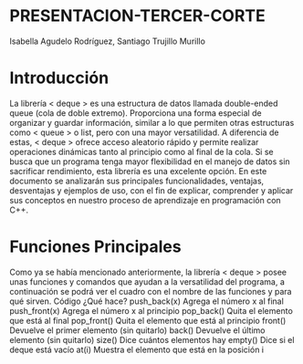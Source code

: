# PRESENTACION-TERCER-CORTE
Isabella Agudelo Rodríguez, Santiago Trujillo Murillo
# Introducción
La librería < deque > es una estructura de datos llamada double-ended queue (cola de doble extremo). Proporciona una forma especial de organizar y guardar información, similar a lo que permiten otras estructuras como < queue > o list, pero con una mayor versatilidad. A diferencia de estas, < deque > ofrece acceso aleatorio rápido y permite realizar operaciones dinámicas tanto al principio como al final de la cola. Si se busca que un programa tenga mayor flexibilidad en el manejo de datos sin sacrificar rendimiento, esta librería es una excelente opción. En este documento se analizarán sus principales funcionalidades, ventajas, desventajas y ejemplos de uso, con el fin de explicar, comprender y aplicar sus conceptos en nuestro proceso de aprendizaje en programación con C++.
# Funciones Principales
Como ya se había mencionado anteriormente, la librería < deque > posee unas funciones y comandos que ayudan a la versatilidad del programa, a continuación se podrá ver el cuadro con el nombre de las funciones y para qué sirven. 
Código                  ¿Qué hace?
push_back(x)	          Agrega el número x al final
push_front(x)	          Agrega el número x al principio
pop_back()	            Quita el elemento que está al final
pop_front()	            Quita el elemento que está al principio
front()	                Devuelve el primer elemento (sin quitarlo)
back()	                Devuelve el último elemento (sin quitarlo)
size()	                Dice cuántos elementos hay
empty()	                Dice si el deque está vacío
at(i)	                  Muestra el elemento que está en la posición i

